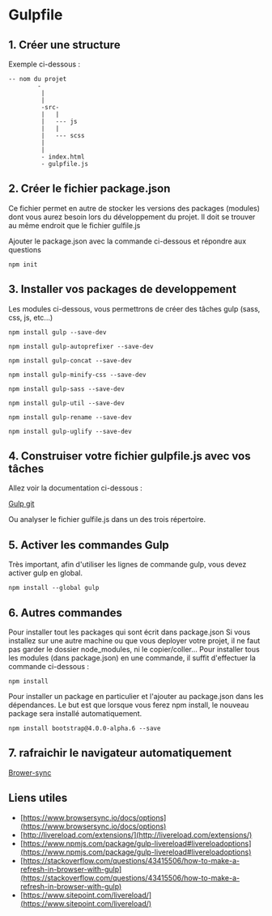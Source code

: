 # Gulpfile

## 1. Créer une structure

Exemple ci-dessous :

```
-- nom du projet 
        -
         |
         |
         -src-
         |   |
         |   --- js
         |   |
         |   --- scss
         |
         |
         - index.html
         - gulpfile.js
 ```
 
## 2. Créer le fichier package.json

Ce fichier permet en autre de stocker les versions des packages (modules) dont vous aurez besoin lors du développement du projet.
Il doit se trouver au même endroit que le fichier gulfile.js

Ajouter le package.json avec la commande ci-dessous et répondre aux questions

```
npm init
```

## 3. Installer vos packages de developpement

Les modules ci-dessous, vous permettrons de créer des tâches gulp (sass, css, js, etc...)

```
npm install gulp --save-dev
```
```
npm install gulp-autoprefixer --save-dev
```
```
npm install gulp-concat --save-dev
```
```
npm install gulp-minify-css --save-dev
```
```
npm install gulp-sass --save-dev
```
```
npm install gulp-util --save-dev
```
```
npm install gulp-rename --save-dev
```
```
npm install gulp-uglify --save-dev
```
  
## 4. Construiser votre fichier gulpfile.js avec vos tâches

 
Allez voir la documentation ci-dessous :

[Gulp git](https://github.com/gulpjs/gulp/blob/master/docs/getting-started.md)

Ou analyser le fichier gulfile.js dans un des trois répertoire.

## 5. Activer les commandes Gulp

Très important, afin d'utiliser les lignes de commande gulp, vous devez activer gulp en global.

```
npm install --global gulp 
```


## 6. Autres commandes

Pour installer tout les packages qui sont écrit dans package.json
Si vous installez sur une autre machine ou que vous deployer votre projet, il ne faut pas garder le dossier node_modules, ni le copier/coller...
Pour installer tous les modules (dans package.json) en une commande, il suffit d'effectuer la commande ci-dessous :

```
npm install
```

Pour installer un package en particulier et l'ajouter au package.json dans les dépendances. Le but est que lorsque vous ferez npm install, le nouveau package sera installé automatiquement.

```
npm install bootstrap@4.0.0-alpha.6 --save
```

## 7. rafraichir le navigateur automatiquement

[Brower-sync](brower-sync.md)


## Liens utiles

- [https://www.browsersync.io/docs/options](https://www.browsersync.io/docs/options)
- [http://livereload.com/extensions/](http://livereload.com/extensions/)
- [https://www.npmjs.com/package/gulp-livereload#livereloadoptions](https://www.npmjs.com/package/gulp-livereload#livereloadoptions)
- [https://stackoverflow.com/questions/43415506/how-to-make-a-refresh-in-browser-with-gulp](https://stackoverflow.com/questions/43415506/how-to-make-a-refresh-in-browser-with-gulp)
- [https://www.sitepoint.com/livereload/](https://www.sitepoint.com/livereload/)
